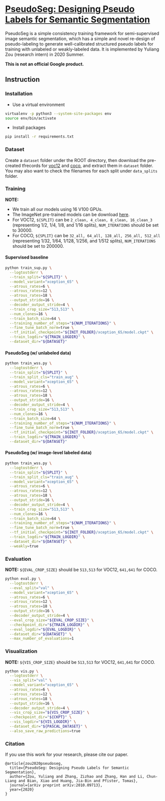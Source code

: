 # [PseudoSeg: Designing Pseudo Labels for Semantic Segmentation](https://arxiv.org/pdf/2010.09713v1.pdf)

PseudoSeg is a simple consistency training framework for semi-supervised image
semantic segmentation, which has a simple and novel re-design of pseudo-labeling
to generate well-calibrated structured pseudo labels for training with unlabeled
or weakly-labeled data. It is implemented by Yuliang Zou (research intern) in 2020 Summer.

__This is not an official Google product.__

## Instruction

### Installation

- Use a virtual environment

```bash
virtualenv -p python3 --system-site-packages env
source env/bin/activate
```

- Install packages

```bash
pip install -r requirements.txt
```

### Dataset

Create a `dataset` folder under the ROOT directory, then download the pre-created tfrecords for [voc12](https://filebox.ece.vt.edu/~ylzou/summer2020pseudoseg/pascal_voc_seg.tar) and [coco](https://filebox.ece.vt.edu/~ylzou/summer2020pseudoseg/coco.tar), and extract them in `dataset` folder. You may also want to check the filenames for each split under `data_splits` folder.


### Training

**NOTE:** 
- We train all our models using 16 V100 GPUs.
- The ImageNet pre-trained models can be download [here](https://github.com/tensorflow/models/blob/master/research/deeplab/g3doc/model_zoo.md#model-details-3).
- For VOC12, `${SPLIT}` can be `2_clean, 4_clean, 8_clean, 16_clean_3` (representing 1/2, 1/4, 1/8, and 1/16 splits), `NUM_ITERATIONS` should be set to 30000.
- For COCO, `${SPLIT}` can be `32_all, 64_all, 128_all, 256_all, 512_all` (representing 1/32, 1/64, 1/128, 1/256, and 1/512 splits), `NUM_ITERATIONS` should be set to 200000.

#### Supervised baseline

```bash
python train_sup.py \
  --logtostderr \
  --train_split="${SPLIT}" \
  --model_variant="xception_65" \
  --atrous_rates=6 \
  --atrous_rates=12 \
  --atrous_rates=18 \
  --output_stride=16 \
  --decoder_output_stride=4 \
  --train_crop_size="513,513" \
  --num_clones=16 \
  --train_batch_size=64 \
  --training_number_of_steps="${NUM_ITERATIONS}" \
  --fine_tune_batch_norm=true \
  --tf_initial_checkpoint="${INIT_FOLDER}/xception_65/model.ckpt" \
  --train_logdir="${TRAIN_LOGDIR}" \
  --dataset_dir="${DATASET}"
```

#### PseudoSeg (w/ unlabeled data)

```bash
python train_wss.py \
  --logtostderr \
  --train_split="${SPLIT}" \
  --train_split_cls="train_aug" \
  --model_variant="xception_65" \
  --atrous_rates=6 \
  --atrous_rates=12 \
  --atrous_rates=18 \
  --output_stride=16 \
  --decoder_output_stride=4 \
  --train_crop_size="513,513" \
  --num_clones=16 \
  --train_batch_size=64 \
  --training_number_of_steps="${NUM_ITERATIONS}" \
  --fine_tune_batch_norm=true \
  --tf_initial_checkpoint="${INIT_FOLDER}/xception_65/model.ckpt" \
  --train_logdir="${TRAIN_LOGDIR}" \
  --dataset_dir="${DATASET}"
```

#### PseudoSeg (w/ image-level labeled data)

```bash
python train_wss.py \
  --logtostderr \
  --train_split="${SPLIT}" \
  --train_split_cls="train_aug" \
  --model_variant="xception_65" \
  --atrous_rates=6 \
  --atrous_rates=12 \
  --atrous_rates=18 \
  --output_stride=16 \
  --decoder_output_stride=4 \
  --train_crop_size="513,513" \
  --num_clones=16 \
  --train_batch_size=64 \
  --training_number_of_steps="${NUM_ITERATIONS}" \
  --fine_tune_batch_norm=true \
  --tf_initial_checkpoint="${INIT_FOLDER}/xception_65/model.ckpt" \
  --train_logdir="${TRAIN_LOGDIR}" \
  --dataset_dir="${DATASET}" \
  --weakly=true
```


### Evaluation

**NOTE:** `${EVAL_CROP_SIZE}` should be `513,513` for VOC12, `641,641` for COCO.

```bash
python eval.py \
  --logtostderr \
  --eval_split="val" \
  --model_variant="xception_65" \
  --atrous_rates=6 \
  --atrous_rates=12 \
  --atrous_rates=18 \
  --output_stride=16 \
  --decoder_output_stride=4 \
  --eval_crop_size="${EVAL_CROP_SIZE}" \
  --checkpoint_dir="${TRAIN_LOGDIR}" \
  --eval_logdir="${EVAL_LOGDIR}" \
  --dataset_dir="${DATASET}" \
  --max_number_of_evaluations=1
```

### Visualization

**NOTE:** `${VIS_CROP_SIZE}` should be `513,513` for VOC12, `641,641` for COCO.

```bash
python vis.py \
  --logtostderr \
  --vis_split="val" \
  --model_variant="xception_65" \
  --atrous_rates=6 \
  --atrous_rates=12 \
  --atrous_rates=18 \
  --output_stride=16 \
  --decoder_output_stride=4 \
  --vis_crop_size="${VIS_CROP_SIZE}" \
  --checkpoint_dir="${CKPT}" \
  --vis_logdir="${VIS_LOGDIR}" \
  --dataset_dir="${PASCAL_DATASET}" \
  --also_save_raw_predictions=true
```

### Citation
If you use this work for your research, please cite our paper.

```
@article{zou2020pseudoseg,
  title={PseudoSeg: Designing Pseudo Labels for Semantic Segmentation},
  author={Zou, Yuliang and Zhang, Zizhao and Zhang, Han and Li, Chun-Liang and Bian, Xiao and Huang, Jia-Bin and Pfister, Tomas},
  journal={arXiv preprint arXiv:2010.09713},
  year={2020}
}
```
